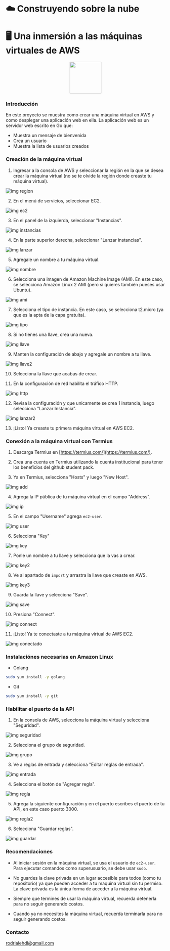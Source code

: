 # ☁️ Construyendo sobre la nube
# 🖥 Una inmersión a las máquinas virtuales de AWS

<div align="center"><img src="https://yt3.googleusercontent.com/ajO8Hcx0lN0CphmMyVpbGwbH9TRK3ySphKvBLFrJabqjfmmCpU1-5uo30lHstAyjE5mILjfksQ=s900-c-k-c0x00ffffff-no-rj" width="100"/></div>

### Introducción

En este proyecto se muestra como crear una máquina virtual en AWS y como desplegar una aplicación web en ella. La aplicación web es un servidor web escrito en Go que:
- Muestra un mensaje de bienvenida
- Crea un usuario
- Muestra la lista de usuarios creados

### Creación de la máquina virtual

1. Ingresar a la consola de AWS y seleccionar la región en la que se desea crear la máquina virtual (no se te olvide la región donde creaste tu máquina virtual).

![img region](./imgs/img1.png)

2. En el menú de servicios, seleccionar EC2.

![img ec2](./imgs/img2.png)

3. En el panel de la izquierda, seleccionar "Instancias".

![img instancias](./imgs/img3.png)

4. En la parte superior derecha, seleccionar "Lanzar instancias".

![img lanzar](./imgs/img4.png)

5. Agregale un nombre a tu máquina virtual.

![img nombre](./imgs/img5.png)

6. Selecciona una imagen de Amazon Machine Image (AMI). En este caso, se selecciona Amazon Linux 2 AMI (pero si quieres también pueses usar Ubuntu).

![img ami](./imgs/img6.png)

7. Selecciona el tipo de instancia. En este caso, se selecciona t2.micro (ya que es la apta de la capa gratuita).

![img tipo](./imgs/img7.png)

8. Si no tienes una llave, crea una nueva.

![img llave](./imgs/img8.png)

9. Manten la configuración de abajo y agregale un nombre a tu llave.

![img llave2](./imgs/img9.png)

10. Selecciona la llave que acabas de crear.

11. En la configuración de red habilita el tráfico HTTP.

![img http](./imgs/img10.png)

12. Revisa la configuración y que unicamente se crea 1 instancia, luego selecciona "Lanzar Instancia".

![img lanzar2](./imgs/img11.png)

13. ¡Listo! Ya creaste tu primera máquina virtual en AWS EC2.

### Conexión a la máquina virtual con Termius

1. Descarga Termius en [https://termius.com/](https://termius.com/).

2. Crea una cuenta en Termius utilizando la cuenta institucional para tener los beneficios del github student pack.

3. Ya en Termius, selecciona "Hosts" y luego "New Host".

![img add](./imgs/img12.png)

4. Agrega la IP pública de tu máquina virtual en el campo "Address".

![img ip](./imgs/img13.png)

5. En el campo "Username" agrega `ec2-user`.

![img user](./imgs/img14.png)

6. Selecciona "Key"

![img key](./imgs/img15.png)

7. Ponle un nombre a tu llave y selecciona que la vas a crear.

![img key2](./imgs/img16.png)

8. Ve al apartado de `import` y arrastra la llave que creaste en AWS.

![img key3](./imgs/img17.png)

9. Guarda la llave y selecciona "Save".

![img save](./imgs/img18.png)

10. Presiona "Connect".

![img connect](./imgs/img19.png)

11. ¡Listo! Ya te conectaste a tu máquina virtual de AWS EC2.

![img conectado](./imgs/img20.png)

### Instalaciónes necesarias en Amazon Linux 

- Golang
```bash
sudo yum install -y golang
```

- Git
```bash
sudo yum install -y git
```

### Habilitar el puerto de la API

1. En la consola de AWS, selecciona la máquina virtual y selecciona "Seguridad".

![img seguridad](./imgs/img21.png)

2. Selecciona el grupo de seguridad.

![img grupo](./imgs/img22.png)

3. Ve a reglas de entrada y selecciona "Editar reglas de entrada".

![img entrada](./imgs/img23.png)

4. Selecciona el botón de "Agregar regla".

![img regla](./imgs/img24.png)

5. Agrega la siguiente configuración y en el puerto escribes el puerto de tu API, en este caso puerto 3000.

![img regla2](./imgs/img25.png)

6. Selecciona "Guardar reglas".

![img guardar](./imgs/img26.png)

### Recomendaciones

- Al iniciar sesión en la máquina virtual, se usa el usuario de ```ec2-user```. Para ejecutar comandos como superusuario, se debe usar ```sudo```.

- No guardes la clave privada en un lugar accesible para todos (como tu repositorio) ya que pueden acceder a tu maquina virtual sin tu permiso. La clave privada es la única forma de acceder a la máquina virtual.

- Siempre que termines de usar la máquina virtual, recuerda detenerla para no seguir generando costos.

- Cuando ya no necesites la máquina virtual, recuerda terminarla para no seguir generando costos.

### Contacto

rodrialehdl@gmail.com
